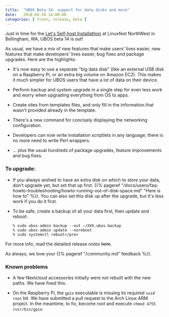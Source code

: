 ```yaml
---
title:  "UBOS Beta 14: support for data disks and more"
date:   2018-04-28 14:00:00
categories: [ front, release, beta ]
---
```


Just in time for the
[Let's Self-host Installathon](https://linuxfestnorthwest.org/conferences/lfnw18/program/proposals/77)
at Linuxfest NorthWest in Bellingham, WA, UBOS beta 14 is out!

As usual, we have a mix of new features that make users' lives easier, new features
that make developers' lives easier, bug fixes and package upgrades. Here are the
highlights:

* It's now easy to use a separate "big data disk" (like an external USB disk on a Raspberry Pi,
  or an extra big volume on Amazon EC2). This makes it much simpler for UBOS users that
  have a lot of data on their device.

* Perform backup and system upgrade in a single step for even less work and worry
  when upgrading everything from OS to apps.

* Create sites from templates files, and only fill in the information that wasn't provided
  already in the template.

* There's a new command for concisely displaying the networking configuration.

* Developers can now write installation scriptlets in any language; there is no more need to
  write Perl wrappers.

* ... plus the usual hundreds of package upgrades, feature improvements and bug fixes.

### To upgrade:

* If you always wished to have an extra disk on which to store your data, don't upgrade yet,
  but set that up first.
  {{% pageref "/docs/users/faq-howto-troubleshooting/howto-running-out-of-disk-space.md" "Here is how to" %}}.
  You can also set this disk up after the upgrade, but it's less work if you do it first.

* To be safe, create a backup of all your data first, then update and reboot:

  ```
  % sudo ubos-admin backup --out ~/XXX.ubos-backup
  % sudo ubos-admin update --noreboot
  % sudo systemctl reboot</pre>
  ```

For more info, read the detailed release notes ~~here~~.

As always, we love your {{% pageref "/community.md" feedback %}}.

### Known problems

* A few Nextcloud accessories initially were not rebuilt with the new paths. We
  have fixed this.

* On the Raspberry Pi, the ``gpio`` executable is missing its required ``suid root`` bit.
  We have submitted a pull request to the Arch Linux ARM project. In the meantime,
  to fix, become root and execute ``chmod 4755 /usr/bin/gpio``.
